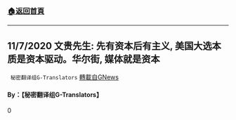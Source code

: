###  [:house:返回首頁](https://github.com/ourhimalayas/txt)
---

## 11/7/2020 文贵先生: 先有资本后有主义, 美国大选本质是资本驱动。华尔街, 媒体就是资本
` 秘密翻译组G-Translators` [轉載自GNews](https://gnews.org/zh-hans/536463/)

#### **By：【秘密翻译组G-Translators】**

0
